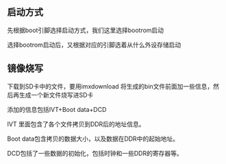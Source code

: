
## 启动方式

先根据boot引脚选择启动方式，我们这里选择bootrom启动

选择bootrom启动后，又根据对应的引脚选着从什么外设存储启动

## 镜像烧写

下载到SD卡中的文件，要用imxdownload 将生成的bin文件前面加一些信息，然后再生成一个新文件烧写进SD卡

添加的信息包括IVT+Boot data+DCD

IVT 里面包含了各个文件拷贝到DDR后的地址信息。

Boot data包含拷贝的数据大小，以及数据在DDR中的起始地址。

DCD包括了一些数据的初始化，包括时钟和一些DDR的寄存器等。